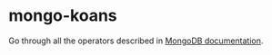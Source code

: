 # mongo-koans

Go through all the operators described in [MongoDB documentation](https://docs.mongodb.org/v3.0/reference/operator/).

